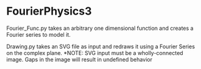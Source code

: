 # FourierPhysics3
Fourier_Func.py takes an arbitrary one dimensional function and creates a Fourier series to model it. 



Drawing.py takes an SVG file as input and redraws it using a Fourier Series on the complex plane. 
*NOTE: SVG input must be a wholly-connected image. Gaps in the image will result in undefined behavior

